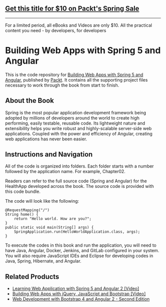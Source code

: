 ## [Get this title for $10 on Packt's Spring Sale](https://www.packt.com/B06271?utm_source=github&utm_medium=packt-github-repo&utm_campaign=spring_10_dollar_2022)
-----
For a limited period, all eBooks and Videos are only $10. All the practical content you need \- by developers, for developers

# Building Web Apps with Spring 5 and Angular
This is the code repository for [Building Web Apps with Spring 5 and Angular](https://www.packtpub.com/application-development/building-web-apps-spring-5-and-angular?utm_source=github&utm_medium=repository&utm_campaign=9781787284661), published by [Packt](https://www.packtpub.com/?utm_source=github). It contains all the supporting project files necessary to work through the book from start to finish.
## About the Book
Spring is the most popular application development framework being adopted by millions of developers around the world to create high performing, easily testable, reusable code. Its lightweight nature and extensibility helps you write robust and highly-scalable server-side web applications. Coupled with the power and efficiency of Angular, creating web applications has never been easier.

## Instructions and Navigation
All of the code is organized into folders. Each folder starts with a number followed by the application name. For example, Chapter02.

Readers can refer to the full source code (Spring and Angular) for the HealthApp developed across the book. The source code is provided with this code bundle.

The code will look like the following:
```
@RequestMapping("/")
String home() {
    return "Hello world. How are you?";
}
public static void main(String[] args) {
    SpringApplication.run(HelloWorldApplication.class, args);
}
```

To execute the codes in this book and run the application, you will need to have Java, Angular, Docker, Jenkins, and GitLab configured in your system. You will also require JavaScript IDEs and Eclipse for developing codes in Java, Spring, Hibernate, and Angular.

## Related Products
* [Learning Web Application with Spring 5 and Angular 2 [Video]](https://www.packtpub.com/application-development/learning-web-application-spring-5-and-angular-2-video?utm_source=github&utm_medium=repository&utm_campaign=9781788392884)
* [Building Web Apps with jQuery, JavaScript and Bootstrap [Video]](https://www.packtpub.com/web-development/building-web-apps-jquery-javascript-and-bootstrap-video?utm_source=github&utm_medium=repository&utm_campaign=9781786465979)
* [Web Development with Bootstrap 4 and Angular 2 - Second Edition](https://www.packtpub.com/web-development/web-development-bootstrap-4-and-angular-2-second-edition?utm_source=github&utm_medium=repository&utm_campaign=9781785880810)
